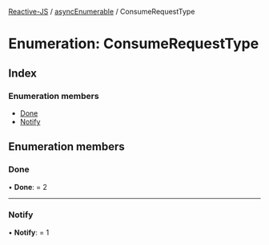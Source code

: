 [Reactive-JS](../README.md) / [asyncEnumerable](../modules/asyncenumerable.md) / ConsumeRequestType

# Enumeration: ConsumeRequestType

## Index

### Enumeration members

* [Done](asyncenumerable.consumerequesttype.md#done)
* [Notify](asyncenumerable.consumerequesttype.md#notify)

## Enumeration members

### Done

• **Done**: = 2

___

### Notify

• **Notify**: = 1
